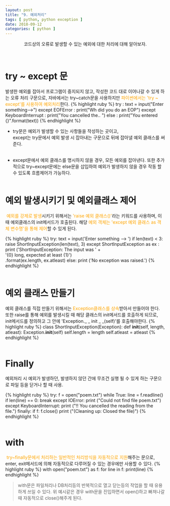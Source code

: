 ```yaml
---
layout: post
title: "9. 예외처리"
tags: [ python, python exception ]
date: 2018-09-12
categories: [ python ]
---
```


<p align="center">
    코드상의 오류로 발생할 수 있는 예외에 대한 처리에 대해 알아보자.
</p><br/>

# try ~ except 문
발생한 예외를 잡아서 프로그램이 중지되지 않고, 작성한 코드 대로 이어나갈 수 있게 하는 오류 처리 구문으로, 자바에서는 try~catch문을 사용하지만 <font color="orange">파이썬에서는 'try ~ except'를 사용하여 예외처리</font>한다.
{% highlight ruby %}
try :
	text = input("Enter something-->")
except EOFError :
	print("Wh did you do an EOP")
except KeyboardInterrupt :
	print("You cancelled the.. ")
else :
	print("You entered {}".format(text))
{% endhighlight %}
- try문은 예외가 발생할 수 있는 사항들을 작성하는 곳이고,<br/>
except는 try문에서 예외 발생 시 잡아내는 구문으로 뒤에 잡아낼 예외 클래스를 써준다.<br/><br/>

- except문에서 예외 클래스를 명시하지 않을 경우, 모든 예외를 잡아낸다.
또한 추가적으로 try~except문에는 else문을 삽입하여 예외가 발생하지 않을 경우 작동 할 수 있도록 흐름제어가 가능하다.
<br/><br/>

# 예외 발생시키기 및 예외클래스 제어
&nbsp;<font color="orange">예외를 강제로 발생</font>시키기 위해서는 <font color="orange">'raise 예외 클래스()'</font>라는 키워드를 사용하며, 이때 예외클래스의 init메서드가 호출된다. 해당 <font color="orange">예외 객체는 'except 예외 클래스 as 객체 변수명'을 통해 제어</font>할 수 있게 된다.<br/>

{% highlight ruby %} 
try:
    text = input('Enter something --> ')
    if len(text) < 3:
        raise ShortInputException(len(text), 3)
except ShortInputException as ex :
    print ('ShortInputException: The input was ' + \
           '{0} long, expected at least {1}')\
        .format(ex.length, ex.atleast)
else:
    print ('No exception was raised.')
{% endhighlight %}
<br/><br/>

# 예외 클래스 만들기
예외 클래스를 직접 만들기 위해서는 <font color="orange">Exception클래스를 상속</font>받아서 만들어야 한다.<br/>
또한 raise를 통해 예외를 발생시킬 때 해당 클래스의 init메서드를 호출하게 되므로, 
init메서드를 정의하고 그 안에 'Exception._ _ init _ _(self)'를 호출해야한다.
{% highlight ruby %}
class ShortInputException(Exception):
    def __init__(self, length, atleast):
        Exception.__init__(self)
        self.length = length
        self.atleast = atleast
{% endhighlight %}
<br/><br/>

# Finally
예외처리 시 예외가 발생하던, 발생하지 않던 간에 무조건 실행 될 수 있게 하는 구문으로 파일 등을 닫거나 할 때 사용.<br/>

{% highlight ruby %}
try:
    f = open("poem.txt")
    while True:
        line = f.readline()
        if len(line) == 0:
            break
except IOError:
    print ("Could not find file poem.txt")
except KeyboardInterrupt:
    print ("!! You cancelled the reading from the file.")
finally:
    if f:
        f.close()
        print ("(Cleaning up: Closed the file)")
{% endhighlight %}
<br/><br/>

# with
&nbsp;<font color="orange">try~finally문에서 처리하는 일반적인 처리방식을 자동적으로 지원</font>해주는 문으로, enter, exit메서드에 의해 자동적으로 다루어질 수 있는 경우에만 사용할 수 있다.
{% highlight ruby %}
with open("poem.txt") as f:
 for line in f:
    print(line)
{% endhighlight %}
> with문은 파일처리나 DB처리등의 반복적으로 열고 닫는등의 작업을 할 때 유용하게 쓰일 수 있다. 위 예시같은 경우 with문을 진입하면서 open()하고 빠져나갈때 자동적으로 close()해주게 된다.


<br/>
